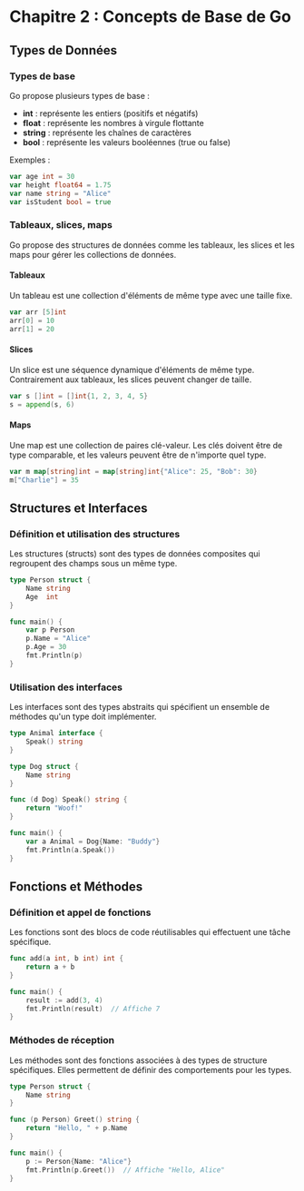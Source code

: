 # Chapitre 2 : Concepts de Base de Go

## Types de Données

### Types de base
Go propose plusieurs types de base :
- **int** : représente les entiers (positifs et négatifs)
- **float** : représente les nombres à virgule flottante
- **string** : représente les chaînes de caractères
- **bool** : représente les valeurs booléennes (true ou false)

Exemples :
```go
var age int = 30
var height float64 = 1.75
var name string = "Alice"
var isStudent bool = true
```

### Tableaux, slices, maps
Go propose des structures de données comme les tableaux, les slices et les maps pour gérer les collections de données.

#### Tableaux
Un tableau est une collection d'éléments de même type avec une taille fixe.
```go
var arr [5]int
arr[0] = 10
arr[1] = 20
```

#### Slices
Un slice est une séquence dynamique d'éléments de même type. Contrairement aux tableaux, les slices peuvent changer de taille.
```go
var s []int = []int{1, 2, 3, 4, 5}
s = append(s, 6)
```

#### Maps
Une map est une collection de paires clé-valeur. Les clés doivent être de type comparable, et les valeurs peuvent être de n'importe quel type.
```go
var m map[string]int = map[string]int{"Alice": 25, "Bob": 30}
m["Charlie"] = 35
```

## Structures et Interfaces

### Définition et utilisation des structures
Les structures (structs) sont des types de données composites qui regroupent des champs sous un même type.
```go
type Person struct {
    Name string
    Age  int
}

func main() {
    var p Person
    p.Name = "Alice"
    p.Age = 30
    fmt.Println(p)
}
```

### Utilisation des interfaces
Les interfaces sont des types abstraits qui spécifient un ensemble de méthodes qu'un type doit implémenter.
```go
type Animal interface {
    Speak() string
}

type Dog struct {
    Name string
}

func (d Dog) Speak() string {
    return "Woof!"
}

func main() {
    var a Animal = Dog{Name: "Buddy"}
    fmt.Println(a.Speak())
}
```

## Fonctions et Méthodes

### Définition et appel de fonctions
Les fonctions sont des blocs de code réutilisables qui effectuent une tâche spécifique.
```go
func add(a int, b int) int {
    return a + b
}

func main() {
    result := add(3, 4)
    fmt.Println(result)  // Affiche 7
}
```

### Méthodes de réception
Les méthodes sont des fonctions associées à des types de structure spécifiques. Elles permettent de définir des comportements pour les types.
```go
type Person struct {
    Name string
}

func (p Person) Greet() string {
    return "Hello, " + p.Name
}

func main() {
    p := Person{Name: "Alice"}
    fmt.Println(p.Greet())  // Affiche "Hello, Alice"
}
```
